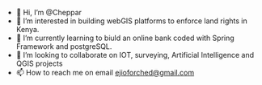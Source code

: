 - 👋 Hi, I’m @Cheppar
- 👀 I’m interested in building webGIS platforms to enforce land rights in Kenya.
- 🌱 I’m currently learning to biuld an online bank coded with Spring Framework and postgreSQL.
- 💞️ I’m looking to collaborate on IOT, surveying, Artificial Intelligence and QGIS projects
- 📫 How to reach me on email ejioforched@gmail.com

<!---
Cheppar/Cheppar is a ✨ special ✨ repository because its `README.md` (this file) appears on your GitHub profile.
You can click the Preview link to take a look at your changes.
--->
